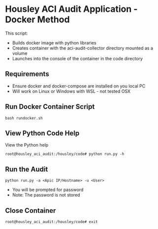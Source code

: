 # Housley ACI Audit Application - Docker Method #
This script:
- Builds docker image with python libraries
- Creates container with the aci-audit-collector directory mounted as a volume
- Launches into the console of the container in the code directory


## Requirements ##
- Ensure docker and docker-compose are installed on you local PC
- Will work on Linux or Windows with WSL - not tested OSX

## Run Docker Container Script ##
```
bash rundocker.sh
```

## View Python Code Help ##
View the Python help
```
root@housley_aci_audit:/housley/code# python run.py -h
```



## Run the Audit ##
```
python run.py -a <Apic IP/Hostname> -u <User>
```
- You will be prompted for password
- Note: The password is not stored



## Close Container ##
```
root@housley_aci_audit:/housley/code# exit
```
